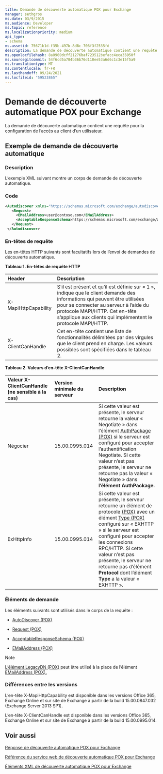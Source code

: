 ```yaml
---
title: Demande de découverte automatique POX pour Exchange
manager: sethgros
ms.date: 03/9/2015
ms.audience: Developer
ms.topic: reference
ms.localizationpriority: medium
api_type:
- schema
ms.assetid: 75671b1d-f35b-497b-8d8c-706f3f2535fd
description: La demande de découverte automatique contient une requête pour la configuration de l’accès au client d’un utilisateur.
ms.openlocfilehash: 8a0960dcff21276baf723512befacc4eca35950f
ms.sourcegitcommit: 54f6cd5a704b36b76d110ee53a6d6c1c3e15f5a9
ms.translationtype: MT
ms.contentlocale: fr-FR
ms.lasthandoff: 09/24/2021
ms.locfileid: "59523865"
---
```

# <a name="pox-autodiscover-request-for-exchange"></a>Demande de découverte automatique POX pour Exchange

La demande de découverte automatique contient une requête pour la configuration de l’accès au client d’un utilisateur.
  
## <a name="autodiscover-request-example"></a>Exemple de demande de découverte automatique

### <a name="description"></a>Description

L’exemple XML suivant montre un corps de demande de découverte automatique.
  
### <a name="code"></a>Code

```XML
<Autodiscover xmlns="https://schemas.microsoft.com/exchange/autodiscover/outlook/requestschema/2006">
   <Request>
     <EMailAddress>user@contoso.com</EMailAddress>
     <AcceptableResponseSchema>https://schemas.microsoft.com/exchange/autodiscover/outlook/responseschema/2006a</AcceptableResponseSchema>
   </Request>
 </Autodiscover>
```

### <a name="request-headers"></a>En-têtes de requête

Les en-têtes HTTP suivants sont facultatifs lors de l’envoi de demandes de découverte automatique.
  
**Tableau 1. En-têtes de requête HTTP**

|**Header**|**Description**|
|:-----|:-----|
|X-MapiHttpCapability  <br/> |S’il est présent et qu’il est définie sur « 1 », indique que le client demande des informations qui peuvent être utilisées pour se connecter au serveur à l’aide du protocole MAPI/HTTP. Cet en-tête s’applique aux clients qui implémentent le protocole MAPI/HTTP.  <br/> |
|X-ClientCanHandle  <br/> |Cet en-tête contient une liste de fonctionnalités délimitées par des virgules que le client prend en charge. Les valeurs possibles sont spécifiées dans le tableau 2.  <br/> |
   
**Tableau 2. Valeurs d’en-tête X-ClientCanHandle**

|**Valeur X-ClientCanHandle (ne sensible à la cas)**|**Version minimale du serveur**|**Description**|
|:-----|:-----|:-----|
|Négocier  <br/> |15.00.0995.014  <br/> |Si cette valeur est présente, le serveur retourne la valeur « Negotiate » dans l’élément [AuthPackage (POX)](authpackage-pox.md) si le serveur est configuré pour accepter l’authentification Negotiate. Si cette valeur n’est pas présente, le serveur ne retourne pas la valeur « Negotiate » dans **l’élément AuthPackage.**  <br/> |
|ExHttpInfo  <br/> |15.00.0995.014  <br/> |Si cette valeur est présente, le serveur retourne un élément de protocole [(POX)](protocol-pox.md) avec un élément [Type (POX)](type-pox.md) configuré sur « EXHTTP » si le serveur est configuré pour accepter les connexions RPC/HTTP. Si cette valeur n’est pas présente, le serveur ne retourne pas d’élément **Protocol** dont l’élément **Type** a la valeur « EXHTTP ».  <br/> |
   
### <a name="request-elements"></a>Éléments de demande

Les éléments suivants sont utilisés dans le corps de la requête :
  
- [AutoDiscover (POX)](autodiscover-pox.md)
    
- [Request (POX)](request-pox.md)
    
- [AcceptableResponseSchema (POX)](acceptableresponseschema-pox.md)
    
- [EMailAddress (POX)](emailaddress-pox.md)
    
> [!NOTE]
> [L’élément LegacyDN (POX)](legacydn-pox.md) peut être utilisé à la place de l’élément [EMailAddress (POX).](emailaddress-pox.md) 
  
### <a name="version-differences"></a>Différences entre les versions

L’en-tête X-MapiHttpCapability est disponible dans les versions Office 365, Exchange Online et sur site de Exchange à partir de la build 15.00.0847.032 (Exchange Server 2013 SP1).
  
L’en-tête X-ClientCanHandle est disponible dans les versions Office 365, Exchange Online et sur site de Exchange à partir de la build 15.00.0995.014.
  
## <a name="see-also"></a>Voir aussi



[Réponse de découverte automatique POX pour Exchange](pox-autodiscover-response-for-exchange.md)


[Référence du service web de découverte automatique POX pour Exchange](pox-autodiscover-web-service-reference-for-exchange.md)
  
[Éléments XML de découverte automatique POX pour Exchange](pox-autodiscover-xml-elements-for-exchange.md)

